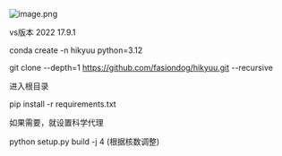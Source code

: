 ![image.png](https://gitee.com/hxc8/images9/raw/master/img/202412012134506.png)


vs版本 2022 17.9.1

conda create -n hikyuu python=3.12


git clone --depth=1 https://github.com/fasiondog/hikyuu.git --recursive

进入根目录

pip install -r requirements.txt

如果需要，就设置科学代理

python setup.py build -j 4  (根据核数调整)


